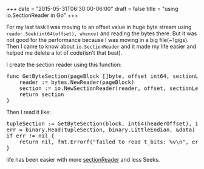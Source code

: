 +++
date = "2015-05-31T06:30:00-06:00"
draft = false
title = "using io.SectionReader in Go"
+++

For my last task I was moving to an offset value in huge byte stream using `reader.Seek(int64(offset), whence)` and reading the bytes there. But it was not good for the performance because I was moving in a big file(~1gigs). Then I came to know about `io.SectionReader` and it made my life easier and helped me delete a lot of code(isn't that best).

I create the section reader using this function:

<pre>
func GetByteSection(pageBlock []byte, offset int64, sectionLength int64) *io.SectionReader {
	reader := bytes.NewReader(pageBlock)
	section := io.NewSectionReader(reader, offset, sectionLength)
	return section
}
</pre>

Then I read it like:

<pre>
tupleSection := GetByteSection(block, int64(headerOffset), int64(headerLength))
err = binary.Read(tupleSection, binary.LittleEndian, &data)
if err != nil {
	return nil, fmt.Errorf("failed to read t_bits: %v\n", err)
}
</pre>

life has been easier with more [sectionReader](http://golang.org/pkg/io/#SectionReader) and less Seeks.